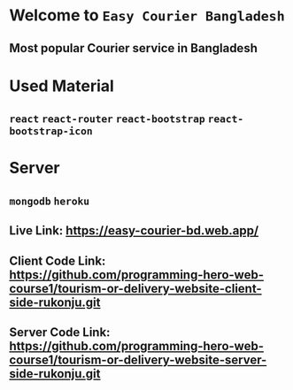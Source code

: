 # Welcome to `Easy Courier Bangladesh`

## Most popular Courier service in Bangladesh

# Used Material
## `react` `react-router` `react-bootstrap` `react-bootstrap-icon`

# Server
## `mongodb` `heroku`

## Live Link: https://easy-courier-bd.web.app/

## Client Code Link: https://github.com/programming-hero-web-course1/tourism-or-delivery-website-client-side-rukonju.git

## Server Code Link: https://github.com/programming-hero-web-course1/tourism-or-delivery-website-server-side-rukonju.git


